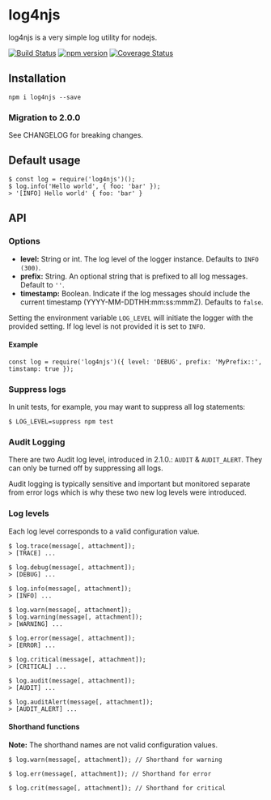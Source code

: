 # log4njs

log4njs is a very simple log utility for nodejs.

[![Build Status](https://travis-ci.org/carlnordenfelt/log4njs.svg?branch=master)](https://travis-ci.org/carlnordenfelt/log4njs)
[![npm version](https://badge.fury.io/js/log4njs.svg)](https://badge.fury.io/js/log4njs)
[![Coverage Status](https://coveralls.io/repos/github/carlnordenfelt/log4njs/badge.svg?branch=master)](https://coveralls.io/github/carlnordenfelt/log4njs?branch=master)

## Installation
```
npm i log4njs --save
```

### Migration to 2.0.0
See CHANGELOG for breaking changes.

## Default usage
```
$ const log = require('log4njs')();
$ log.info('Hello world', { foo: 'bar' });
> '[INFO] Hello world' { foo: 'bar' }
```

## API

### Options
* **level:** String or int. The log level of the logger instance. Defaults to `INFO (300)`.
* **prefix:** String. An optional string that is prefixed to all log messages. Default to `''`.
* **timestamp:** Boolean. Indicate if the log messages should include the current timestamp (YYYY-MM-DDTHH:mm:ss:mmmZ). Defaults to `false`.

Setting the environment variable `LOG_LEVEL` will initiate the logger with the provided setting.
If log level is not provided it is set to `INFO`.

#### Example
```
const log = require('log4njs')({ level: 'DEBUG', prefix: 'MyPrefix::', timstamp: true });
```

### Suppress logs
In unit tests, for example, you may want to suppress all log statements:
```
$ LOG_LEVEL=suppress npm test
```

### Audit Logging
There are two Audit log level, introduced in 2.1.0.: `AUDIT` & `AUDIT_ALERT`.
They can only be turned off by suppressing all logs.

Audit logging is typically sensitive and important but monitored separate from error logs
which is why these two new log levels were introduced.

### Log levels
Each log level corresponds to a valid configuration value.
```
$ log.trace(message[, attachment]);
> [TRACE] ...

$ log.debug(message[, attachment]);
> [DEBUG] ... 

$ log.info(message[, attachment]);
> [INFO] ...

$ log.warn(message[, attachment]);
$ log.warning(message[, attachment]);
> [WARNING] ...

$ log.error(message[, attachment]);
> [ERROR] ...

$ log.critical(message[, attachment]);
> [CRITICAL] ...

$ log.audit(message[, attachment]);
> [AUDIT] ...

$ log.auditAlert(message[, attachment]);
> [AUDIT_ALERT] ...
```

#### Shorthand functions
**Note:** The shorthand names are not valid configuration values.
```
$ log.warn(message[, attachment]); // Shorthand for warning

$ log.err(message[, attachment]); // Shorthand for error

$ log.crit(message[, attachment]); // Shorthand for critical
```
